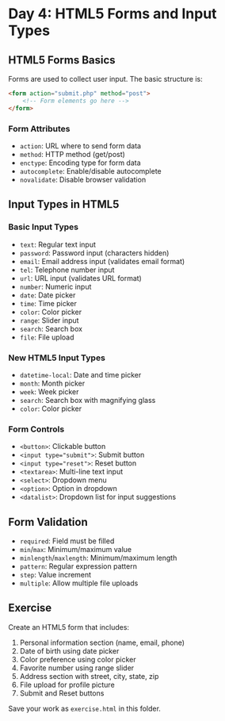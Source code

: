 # Day 4: HTML5 Forms and Input Types

## HTML5 Forms Basics
Forms are used to collect user input. The basic structure is:

```html
<form action="submit.php" method="post">
    <!-- Form elements go here -->
</form>
```

### Form Attributes
- `action`: URL where to send form data
- `method`: HTTP method (get/post)
- `enctype`: Encoding type for form data
- `autocomplete`: Enable/disable autocomplete
- `novalidate`: Disable browser validation

## Input Types in HTML5

### Basic Input Types
- `text`: Regular text input
- `password`: Password input (characters hidden)
- `email`: Email address input (validates email format)
- `tel`: Telephone number input
- `url`: URL input (validates URL format)
- `number`: Numeric input
- `date`: Date picker
- `time`: Time picker
- `color`: Color picker
- `range`: Slider input
- `search`: Search box
- `file`: File upload

### New HTML5 Input Types
- `datetime-local`: Date and time picker
- `month`: Month picker
- `week`: Week picker
- `search`: Search box with magnifying glass
- `color`: Color picker

### Form Controls
- `<button>`: Clickable button
- `<input type="submit">`: Submit button
- `<input type="reset">`: Reset button
- `<textarea>`: Multi-line text input
- `<select>`: Dropdown menu
- `<option>`: Option in dropdown
- `<datalist>`: Dropdown list for input suggestions

## Form Validation
- `required`: Field must be filled
- `min`/`max`: Minimum/maximum value
- `minlength`/`maxlength`: Minimum/maximum length
- `pattern`: Regular expression pattern
- `step`: Value increment
- `multiple`: Allow multiple file uploads

## Exercise
Create an HTML5 form that includes:
1. Personal information section (name, email, phone)
2. Date of birth using date picker
3. Color preference using color picker
4. Favorite number using range slider
5. Address section with street, city, state, zip
6. File upload for profile picture
7. Submit and Reset buttons

Save your work as `exercise.html` in this folder.
